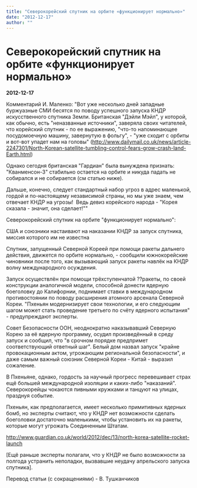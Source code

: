 ```yaml
---
title: "Северокорейский спутник на орбите «функционирует нормально»"
date: "2012-12-17"
author: ""
---
```


# Северокорейский спутник на орбите «функционирует нормально»

**2012-12-17** 

Комментарий И. Маленко: "Вот уже несколько дней западные буржуазные СМИ  бесятся по поводу успешного запуска КНДР искусственного спутника Земли.  Британская "Дэйли Мэйл", у которой, как обычно, есть "неназванные источники",  заверяла своих читателей, что корейский спутник - по ее выражению, "что-то  напоминающее посудомоечную машину, завернутую в фольгу", - "уже сходит с  орбиты и вот-вот упадет нам на головы" (http://www.dailymail.co.uk/news/article-2247301/North-Korean-satellite-tumbling-control-fears-grow-crash-land-Earth.html)



 Однако сегодня британская "Гардиан" была вынуждена  признать: "Кванменсон-3" стабильно остается на орбите и никуда падать не  собирался и не собирается (см статью ниже).



Дальше, конечно, следует  стандартный набор угроз в адрес маленькой, гордой и по-настоящему независимой  страны, но мы уже знаем, чем отвечает КНДР на угрозы!  Ведь девиз  корейского народа - "Корея сказала - значит, она  сделает!""



Северокорейский спутник на орбите "функционирует нормально":

США и союзники настаивают на наказании КНДР за запуск спутника, миссия которого им не известна



Спутник, запущенный Северной Кореей при помощи ракеты дальнего действия, движется по орбите нормально, - сообщили южнокорейские чиновники после того, как вызывающий запуск ракеты навлёк на КНДР волну международного осуждения.



Запуск осуществлён при помощи трёхступенчатой ??ракеты, по своей конструкции аналогичной модели, способной донести ядерную боеголовку до Калифорнии, поднимает ставки в международном противостоянии по поводу расширения атомного арсенала Северной Кореи. "Пхеньян модернизирует свои технологии, и его следующим шагом может стать проведение третьего по счёту ядерного испытания" - предупреждают эксперты.



Совет Безопасности ООН, неоднократно наказывавший Северную Корею за её ядерную программу, осудил произведённый в среду запуск и сообщил, что "в срочном порядке предпримет соответствующий ответный шаг". Белый дом назвал запуск "крайне провокационным актом, угрожающим региональной безопасности", и даже самым важный союзник Северной Кореи - Китай - выразил сожаление.



В Пхеньяне, однако, гордость за научный прогресс перевешивает страх ещё большей международной изоляции и каких-либо "наказаний". Северокорейцы чокаются пивными кружками и танцуют на улицах, празднуя событие.



Пхеньян, как предполагается, имеет несколько примитивных ядерных бомб, но эксперты считают, что у КНДР нет возможности сделать боеголовки достаточно маленькими, чтобы установить их на ракеты, которые могут угрожать Соединенным Штатам.



http://www.guardian.co.uk/world/2012/dec/13/north-korea-satellite-rocket-launch



[Ещё  раньше эксперты полагали, что у КНДР не было возможности за полгода  устранить неполадки, вызвавшие неудачу апрельского запуска спутника].



Перевод статьи (с сокращениями) - В. Тушканчиков
